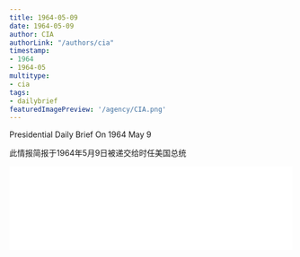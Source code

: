 ```yaml
---
title: 1964-05-09
date: 1964-05-09
author: CIA 
authorLink: "/authors/cia"
timestamp: 
- 1964
- 1964-05
multitype: 
- cia
tags: 
- dailybrief
featuredImagePreview: '/agency/CIA.png'
---
```



Presidential Daily Brief On 1964 May 9

此情报简报于1964年5月9日被递交给时任美国总统

<!--more-->





<div id="over" style="width:100%; overflow:hidden"> <iframe id="sFrame" name="sFrame" frameborder="no" border="0"  allowfullscreen marginwidth="0" scrolling="no" src = " /CIA/1964-05-09.html "  style = " position:absulute; width: 806px; top: 300;" > </iframe> </div>